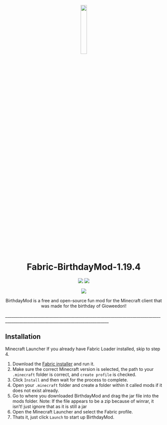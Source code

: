 <p align="center"><img src="https://github.com/frozesentic/Fabric-BirthdayMod-1.19.4/assets/99868523/521ae0d7-2a29-4bb2-b83b-877b4f89e471" width=20% height=20%>
</p>
<h1 align="center"> Fabric-BirthdayMod-1.19.4</h1>

<p align="center"><img src="https://img.shields.io/badge/game%20vesion-1.19.4-brightgreen"</p> <img src="https://img.shields.io/badge/lincense-CC0--1.0-yellow"</p> <p align="center"><img src="https://img.shields.io/badge/loader-Fabric-red"
</p>

<p align="center">BirthdayMod is a free and open-source fun mod for the Minecraft client that was made for the birthday of Gioweedori!</p>
__________________________________________________________________________________________________________________________________

## Installation
Minecraft Launcher
If you already have Fabric Loader installed, skip to step 4.

1. Download the [Fabric installer](https://fabricmc.net/use/installer/) and run it.
2. Make sure the correct Minecraft version is selected, the path to your `.minecraft` folder is correct, and `create profile` is checked.
3. Click `Install` and then wait for the process to complete.
4. Open your `.minecraft` folder and create a folder within it called mods if it does not exist already.
5. Go to where you downloaded BirthdayMod and drag the jar file into the mods folder.
   Note: If the file appears to be a zip because of winrar, it isn’t! just ignore that as it is still a jar
6. Open the Minecraft Launcher and select the Fabric profile.
7. Thats it, just click `Launch` to start up BirthdayMod.
